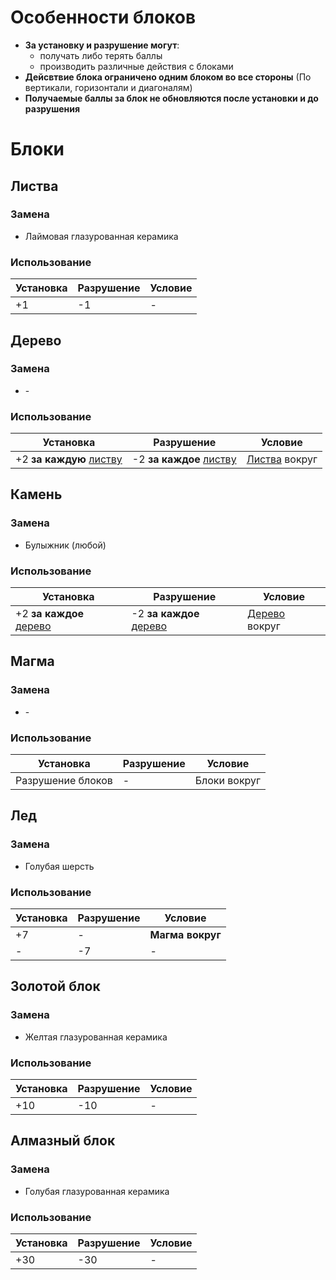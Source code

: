 # Особенности блоков

* **За установку и разрушение могут**:
    * получать либо терять баллы
    * производить различные действия с блоками
* **Дейсвтвие блока ограничено одним блоком во все стороны** (По вертикали, горизонтали и диагоналям)
* **Получаемые баллы за блок не обновляются после установки и до разрушения**

# Блоки

## Листва

### Замена
* Лаймовая глазурованная керамика

### Использование

Установка | Разрушение | Условие
-|-|-
+1 | -1 | -

## Дерево

### Замена
* \-

### Использование

Установка | Разрушение | Условие
-|-|-
+2 **за каждую** [листву](#листва) | -2 **за каждое** [листву](#листва) | [Листва](#листва) вокруг

## Камень

### Замена
* Булыжник (любой)

### Использование

Установка | Разрушение | Условие
-|-|-
+2 **за каждое** [дерево](#дерево) | -2 **за каждое** [дерево](#дерево) | [Дерево](#дерево) вокруг

## Магма

### Замена
* \-

### Использование

Установка | Разрушение | Условие
-|-|-
Разрушение блоков | - | Блоки вокруг

## Лед

### Замена
* Голубая шерсть

### Использование

Установка | Разрушение | Условие
-|-|-
+7 | - | **Магма вокруг**
\- | -7 | -

## Золотой блок

### Замена
* Желтая глазурованная керамика

### Использование

Установка | Разрушение | Условие
-|-|-
+10 | -10 | -
## Алмазный блок

### Замена
* Голубая глазурованная керамика

### Использование

Установка | Разрушение | Условие
-|-|-
+30 | -30 | -